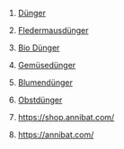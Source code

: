 1. <a href="https://shop.annibat.com/">Dünger</a>

2. <a href="https://shop.annibat.com/">Fledermausdünger</a>

3. <a href="https://shop.annibat.com/">Bio Dünger</a>

4. <a href="https://shop.annibat.com/">Gemüsedünger</a>

5. <a href="https://shop.annibat.com/">Blumendünger</a>

6. <a href="https://shop.annibat.com/">Obstdünger</a> 

7. <a href="https://shop.annibat.com/">https://shop.annibat.com/</a>

8. <a href="https://annibat.com/">https://annibat.com/</a>
